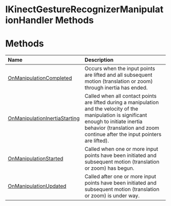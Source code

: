 IKinectGestureRecognizerManipulationHandler Methods  
===================================================  

<span id="publicmethodsSection"></span>

Methods  
=======  

<table>
<colgroup>
<col width="30%" />
<col width="60%" />
</colgroup>
<thead>
<tr class="header">
<th align="left">Name</th>
<th align="left">Description</th>
</tr>
</thead>
<tbody>
<tr class="odd">
<td align="left"><a href="Methods/OnManipulationCompleted.md">OnManipulationCompleted</a></td>
<td align="left">Occurs when the input points are lifted and all subsequent motion (translation or zoom) through inertia has ended.</td>
</tr>
<tr class="even">
<td align="left"><a href="Methods/OnManipulationInertiaStart.md">OnManipulationInertiaStarting</a></td>
<td align="left">Called when all contact points are lifted during a manipulation and the velocity of the manipulation is significant enough to initiate inertia behavior (translation and zoom continue after the input pointers are lifted).</td>
</tr>
<tr class="odd">
<td align="left"><a href="Methods/OnManipulationStarted_Method.md">OnManipulationStarted</a></td>
<td align="left">Called when one or more input points have been initiated and subsequent motion (translation or zoom) has begun.</td>
</tr>
<tr class="even">
<td align="left"><a href="Methods/OnManipulationUpdated_Method.md">OnManipulationUpdated</a></td>
<td align="left">Called after one or more input points have been initiated and subsequent motion (translation or zoom) is under way.</td>
</tr>
</tbody>
</table>



<!--Please do not edit the data in the comment block below.-->
<!--
TOCTitle : IKinectGestureRecognizerManipulationHandler Methods
RLTitle : IKinectGestureRecognizerManipulationHandler Methods
KeywordK : IKinectGestureRecognizerManipulationHandler interface, methods
KeywordA : Methods.T:Microsoft.Kinect.kinect.IKinectGestureRecognizerManipulationHandler
AssetID : Methods.T:Microsoft.Kinect.kinect.IKinectGestureRecognizerManipulationHandler
Locale : en-us
CommunityContent : 1
TargetOS : Windows
TopicType : kbSyntax
DocSet : K4Wv2
ProjType : K4Wv2Proj
Technology : Kinect for Windows
Product : Kinect for Windows SDK v2
productversion : 20
-->
